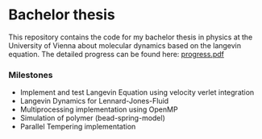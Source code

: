 # Bachelor thesis

This repository contains the code for my bachelor thesis in physics at the University of Vienna about molecular dynamics based on the langevin equation. The detailed progress can be found here: [progress.pdf](progress.pdf)

<h3>Milestones</h3>

<ul>
<li>Implement and test Langevin Equation using velocity verlet integration</li>
<li>Langevin Dynamics for Lennard-Jones-Fluid</li>
<li>Multiprocessing implementation using OpenMP</li>
<li>Simulation of polymer (bead-spring-model)</li>
<li>Parallel Tempering implementation</li>
</ul>

